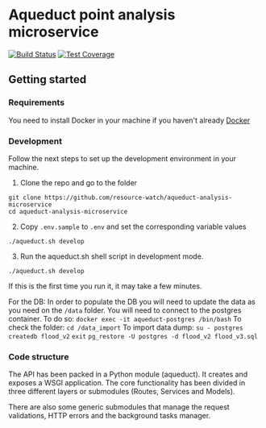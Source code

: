 # Aqueduct point analysis microservice

[![Build Status](https://travis-ci.org/resource-watch/aqueduct-analysis-microservice.svg?branch=develop)](https://travis-ci.org/resource-watch/aqueduct-analysis-microservice)
[![Test Coverage](https://api.codeclimate.com/v1/badges/412dbad07a559dbd4105/test_coverage)](https://codeclimate.com/github/resource-watch/aqueduct-analysis-microservice/test_coverage)

## Getting started

### Requirements

You need to install Docker in your machine if you haven't already [Docker](https://www.docker.com/)

### Development

Follow the next steps to set up the development environment in your machine.

1. Clone the repo and go to the folder

```ssh
git clone https://github.com/resource-watch/aqueduct-analysis-microservice
cd aqueduct-analysis-microservice
```


2. Copy `.env.sample` to `.env` and set the corresponding variable values

```ssh
./aqueduct.sh develop
```

3. Run the aqueduct.sh shell script in development mode.

```ssh
./aqueduct.sh develop
```

If this is the first time you run it, it may take a few minutes.

For the DB:
In order to populate the DB you will need to update the data as you need on the `/data`  folder. 
You will need to connect to the postgres container. To do so:
`docker exec -it aqueduct-postgres /bin/bash`
To check the folder: `cd /data_import`
To import data dump:
`su - postgres`
`createdb flood_v2`
`exit`
`pg_restore -U postgres -d flood_v2 flood_v3.sql`

### Code structure

The API has been packed in a Python module (aqueduct). It creates and exposes a WSGI application. The core functionality
has been divided in three different layers or submodules (Routes, Services and Models).

There are also some generic submodules that manage the request validations, HTTP errors and the background tasks manager.
